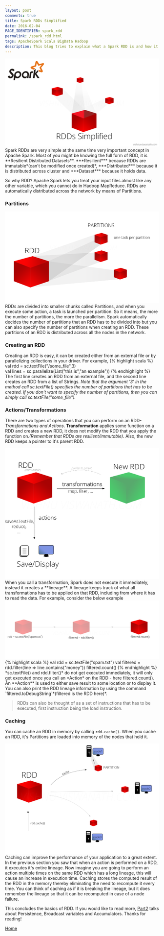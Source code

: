 ```yaml
---
layout: post
comments: true
title: Spark RDDs Simplified
date: 2016-02-04
PAGE_IDENTIFIER: spark_rdd
permalink: /spark_rdd.html
tags: ApacheSpark Scala BigData Hadoop
description: This blog tries to explain what a Spark RDD is and how it is used for distributing data across the cluster. I have tried to use simple illustrations for better understanding.
---
```

<div class="col three">
	<img class="col three" src="/img/spark_rdd/blog_header.png">
</div>
Spark RDDs are very simple at the same time very important concept in Apache Spark. Most of you might be knowing the full form of RDD, it is **Resilient Distributed Datasets**. ***Resilient*** because RDDs are immutable*(can't be modified once created)*, ***Distributed*** because it is distributed across cluster and ***Dataset*** because it holds data.

So why RDD? Apache Spark lets you treat your input files almost like any other variable, which you cannot do in Hadoop MapReduce. RDDs are automatically distributed across the network by means of Partitions. 

### **Partitions**
<div class="col three">
	<img class="col three expandable" src="/img/spark_rdd/rdd_partition.png">
</div>
RDDs are divided into smaller chunks called Partitions, and when you execute some action, a task is launched per partition. So it means, the more the number of partitions, the more the parallelism. Spark automatically decides the number of partitions that an RDD has to be divided into but you can also specify the number of partitions when creating an RDD. These partitions of an RDD is distributed across all the nodes in the network.

### **Creating an RDD**

Creating an RDD is easy, it can be created either from an external file or by parallelizing collections in your driver. For example,
{% highlight scala %}
val rdd = sc.textFile("/some_file",3)  
val lines = sc.parallelize(List("this is","an example"))
{% endhighlight %}
The first line creates an RDD from an external file, and the second line creates an RDD from a list of Strings. *Note that the argument '3' in the method call sc.textFile() specifies the number of partitions that has to be created. If you don't want to specify the number of partitions, then you can simply call sc.textFile("some_file").*

### **Actions/Transformations**
There are two types of operations that you can perform on an RDD- *Transformations and Actions*. **Transformation** applies some function on a RDD and creates a new RDD, it does not modify the RDD that you apply the function on.*(Remember that RDDs are resilient/immutable).* Also, the new RDD keeps a pointer to it's parent RDD.

<div class="col three">
	<img class="col three expandable" src="/img/spark_rdd/rdd_transformation.png">
</div>
When you call a transformation, Spark does not execute it immediately, instead it creates a **lineage**. A lineage keeps track of what all transformations has to be applied on that RDD, including from where it has to read the data. For example, consider the below example

<div class="col three">
	<img class="col three expandable" src="/img/spark_rdd/rdd_lineage.png">
</div>
{% highlight scala %}
val rdd = sc.textFile("spam.txt")
val filtered = rdd.filter(line => line.contains("money"))
filtered.count()
{% endhighlight %}
*sc.textFile() and rdd.filter()* do not get executed immediately, it will only get executed once you call an *Action* on the RDD - here filtered.count(). An **Action** is used to either save result to some location or to display it. You can also print the RDD lineage information by using the command `filtered.toDebugString`*(filtered is the RDD here)*.
<blockquote>RDDs can also be thought of as a set of instructions that has to be executed, first instruction being the load instruction.</blockquote>

### **Caching**
You can cache an RDD in memory by calling `rdd.cache()`. When you cache an RDD, it's Partitions are loaded into memory of the nodes that hold it.
<div class="col three">
	<img class="col three expandable" src="/img/spark_rdd/rdd_cache.png">
</div>
Caching can improve the performance of your application to a great extent. In the previous section you saw that when an action is performed on a RDD, it executes it's entire lineage. Now imagine you are going to perform an action multiple times on the same RDD which has a long lineage, this will cause an increase in execution time. Caching stores the computed result of the RDD in the memory thereby eliminating the need to recompute it every time. You can think of caching as if it is breaking the lineage, but it does remember the lineage so that it can be recomputed in case of a node failure.

This concludes the basics of RDD. If you would like to read more, [Part2](spark_rdd_part2.html) talks about Persistence, Broadcast variables and Accumulators. Thanks for reading!

<a href="http://vishnuviswanath.com/">Home</a>
